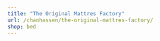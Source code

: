 ```yaml
---
title: "The Original Mattres Factory"
url: /chanhassen/the-original-mattres-factory/
shop: bed
---
```

